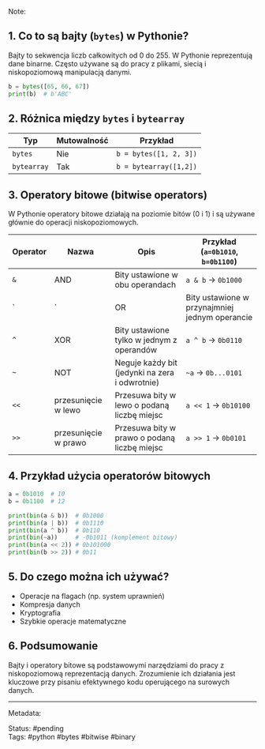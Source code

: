Note:
## 1. Co to są bajty (`bytes`) w Pythonie?

Bajty to sekwencja liczb całkowitych od 0 do 255. W Pythonie reprezentują dane binarne. Często używane są do pracy z plikami, siecią i niskopoziomową manipulacją danymi.

```python
b = bytes([65, 66, 67])
print(b)  # b'ABC'
```

## 2. Różnica między `bytes` i `bytearray`

| Typ        | Mutowalność | Przykład              |
|------------|-------------|------------------------|
| `bytes`    | Nie         | `b = bytes([1, 2, 3])` |
| `bytearray`| Tak         | `b = bytearray([1,2])` |

## 3. Operatory bitowe (bitwise operators)

W Pythonie operatory bitowe działają na poziomie bitów (0 i 1) i są używane głównie do operacji niskopoziomowych.

| Operator | Nazwa        | Opis                                                           | Przykład (`a=0b1010`, `b=0b1100`) |
|----------|--------------|----------------------------------------------------------------|----------------------------------|
| `&`      | AND          | Bity ustawione w obu operandach                                | `a & b` → `0b1000`               |
| `|`      | OR           | Bity ustawione w przynajmniej jednym operancie                 | `a | b` → `0b1110`               |
| `^`      | XOR          | Bity ustawione tylko w jednym z operandów                      | `a ^ b` → `0b0110`               |
| `~`      | NOT          | Neguje każdy bit (jedynki na zera i odwrotnie)                 | `~a` → `0b...0101`               |
| `<<`     | przesunięcie w lewo | Przesuwa bity w lewo o podaną liczbę miejsc         | `a << 1` → `0b10100`             |
| `>>`     | przesunięcie w prawo| Przesuwa bity w prawo o podaną liczbę miejsc        | `a >> 1` → `0b0101`              |

## 4. Przykład użycia operatorów bitowych

```python
a = 0b1010  # 10
b = 0b1100  # 12

print(bin(a & b))  # 0b1000
print(bin(a | b))  # 0b1110
print(bin(a ^ b))  # 0b110
print(bin(~a))     # -0b1011 (komplement bitowy)
print(bin(a << 2)) # 0b101000
print(bin(b >> 2)) # 0b11
```

## 5. Do czego można ich używać?

- Operacje na flagach (np. system uprawnień)
- Kompresja danych
- Kryptografia
- Szybkie operacje matematyczne

## 6. Podsumowanie

Bajty i operatory bitowe są podstawowymi narzędziami do pracy z niskopoziomową reprezentacją danych. Zrozumienie ich działania jest kluczowe przy pisaniu efektywnego kodu operującego na surowych danych.

---

Metadata:

Status: #pending  
Tags: #python #bytes #bitwise #binary
